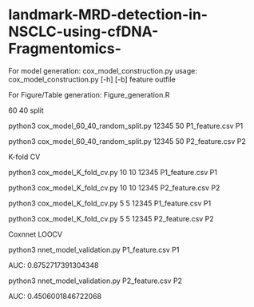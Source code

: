 # landmark-MRD-detection-in-NSCLC-using-cfDNA-Fragmentomics-

For model generation: cox_model_construction.py
usage: cox_model_construction.py [-h] [-b] feature outfile

For Figure/Table generation: Figure_generation.R

60 40 split

python3 cox_model_60_40_random_split.py 12345 50 P1_feature.csv P1

python3 cox_model_60_40_random_split.py 12345 50 P2_feature.csv P2

K-fold CV

python3 cox_model_K_fold_cv.py 10 10 12345 P1_feature.csv P1

python3 cox_model_K_fold_cv.py 10 10 12345 P2_feature.csv P2

python3 cox_model_K_fold_cv.py 5 5 12345 P1_feature.csv P1

python3 cox_model_K_fold_cv.py 5 5 12345 P2_feature.csv P2


Coxnnet LOOCV

python3 nnet_model_validation.py P1_feature.csv P1

AUC: 0.6752717391304348

python3 nnet_model_validation.py P2_feature.csv P2

AUC: 0.4506001846722068
